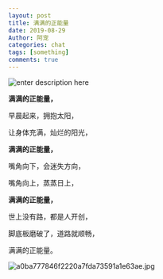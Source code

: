 ```yaml
---
layout: post
title: 满满的正能量
date: 2019-08-29
Author: 阿宠
categories: chat
tags: [something]
comments: true
--- 
```

![enter description here](https://s2.ax1x.com/2019/08/29/mbMg0O.jpg)

**满满的正能量，**

早晨起来，拥抱太阳，

让身体充满，灿烂的阳光，

**满满的正能量，**

嘴角向下，会迷失方向，

嘴角向上，蒸蒸日上，

**满满的正能量，**

世上没有路，都是人开创，

脚底板磨破了，道路就顺畅，

满满的正能量。

![a0ba777846f2220a7fda73591a1e63ae.jpg](https://i.loli.net/2019/08/29/mq9XMQtpBTIvUgJ.jpg)
